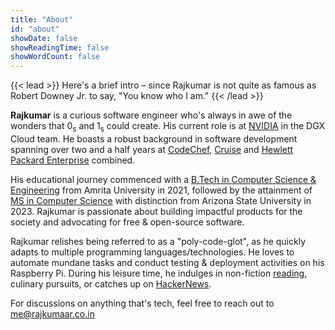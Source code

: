 ```yaml
---
title: "About"
id: "about"
showDate: false
showReadingTime: false
showWordCount: false
---
```

{{< lead >}}
Here's a brief intro – since Rajkumar is not quite as famous as Robert Downey Jr. to say, "You know who I am."
{{< /lead >}}

**Rajkumar** is a curious software engineer who's always in awe of the wonders that 0<sub>s</sub> and 1<sub>s</sub> could create. His current role is at [NVIDIA](https://NVIDIA.com) in the DGX Cloud team. He boasts a robust background in software development spanning over two and a half years at [CodeChef](https://codechef.com), [Cruise](https://getcruise.com) and [Hewlett Packard Enterprise](https://hpe.com) combined.

His educational journey commenced with a <a target='_blank' href='/pdf-js/web/viewer.html?file=/academics/btech.pdf'>B.Tech in Computer Science & Engineering</a> from Amrita University in 2021, followed by the attainment of <a target='_blank' href='/pdf-js/web/viewer.html?file=/academics/ms.pdf#page=2'>MS in Computer Science</a> with distinction from Arizona State University in 2023. Rajkumar is passionate about building impactful products for the society and advocating for free & open-source software.

Rajkumar relishes being referred to as a "poly-code-glot", as he quickly adapts to multiple programming languages/technologies. He loves to automate mundane tasks and conduct testing & deployment activities on his Raspberry Pi. During his leisure time, he indulges in non-fiction [reading](/books/shelf), culinary pursuits, or catches up on [HackerNews](https://news.ycombinator.com).

For discussions on anything that's tech, feel free to reach out to [me@rajkumaar.co.in](mailto:me@rajkumaar.co.in)
